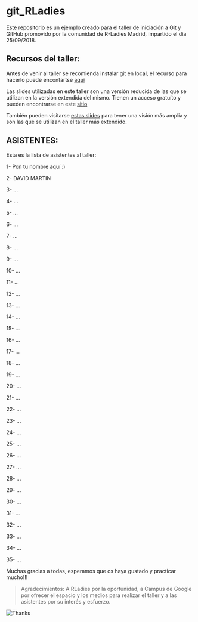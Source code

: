 ﻿# git_RLadies

Este repositorio es un ejemplo creado para el taller de iniciación a Git y GitHub promovido por la comunidad de R-Ladies Madrid, impartido el día 25/09/2018.

## Recursos del taller:

Antes de venir al taller se recomienda instalar git en local, el recurso para hacerlo puede encontartse [aquí](https://slides.com/elenam-lopez/taller-de-introduccion-a-git-y-github)

Las slides utilizadas en este taller son una versión reducida de las que se utilizan en la versión extendida del mismo. Tienen un acceso gratuíto y pueden encontrarse en este [sitio](https://slides.com/elenam-lopez/no-liarla-parda-con-git-x-4)

También pueden visitarse [estas slides](https://slides.com/elenam-lopez/no-liarla-parda-con-git-x-2) para tener una visión más amplia y son las que se utilizan en el taller más extendido.

## ASISTENTES:

Esta es la lista de asistentes al taller:

1- Pon tu nombre aquí :)

2- DAVID MARTIN

3- ...

4- ...

5- ...

6- ...

7- ...

8- ...

9- ...

10- ...

11- ...

12- ...

13- ...

14- ...

15- ...

16- ...

17- ...

18- ...

19- ...

20- ...

21- ...

22- ...

23- ...

24- ...

25- ...

26- ...

27- ...

28- ...

29- ...

30- ...

31- ...

32- ...

33- ...

34- ...

35- ...

Muchas gracias a todas, esperamos que os haya gustado y practicar mucho!!!

> Agradecimientos:
> A RLadies por la oportunidad, a Campus de Google por ofrecer el espacio y los medios para realizar el taller y a las asistentes por su interés y esfuerzo.

![Thanks](https://media.giphy.com/media/3oEjHWXddcCOGZNmFO/giphy.gif)
